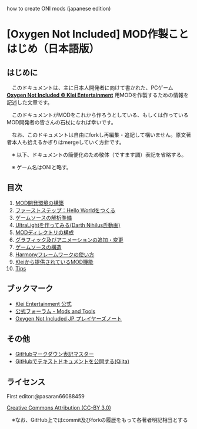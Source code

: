 how to create ONI mods (japanese edition)

# [Oxygen Not Included] MOD作製ことはじめ（日本語版）

## はじめに

　このドキュメントは、主に日本人開発者に向けて書かれた、PCゲーム **[Oxygen Not Included © Klei Entertainment](https://www.klei.com/games/oxygen-not-included)** 用MODを作製するための情報を記述した文章です。

　このドキュメントがMODをこれから作ろうとしている、もしくは作っているMOD開発者の皆さんの石杖になれば幸いです。

　なお、このドキュメントは自由にforkし再編集・追記して構いません。原文著者本人も拾えるかぎりはmergeしていく方針です。

　※ 以下、ドキュメントの簡便化のため敬体（ですます調）表記を省略する。

　※ ゲーム名はONIと略す。


## 目次

1. [MOD開発環境の構築](configure_mod_dev_env.md)
1. [ファーストステップ：Hello Worldをつくる](first_step_hello_world.md)
1. [ゲームソースの解析準備](analysing_game_sources.md)
1. [UltraLightを作ってみる(Darth Nihilus氏動画)](making_ultra_lights.md)
1. [MODディレクトリの構成](mod_directory_hierarchy.md)
1. [グラフィック及びアニメーションの追加・変更](changing_or_adding_graphics.md)
1. [ゲームソースの構造](in_game_structure.md)
1. [Harmonyフレームワークの使い方](harmony_flamework_guide.md)
1. [Kleiから提供されているMOD機能](klei_mod_flamework_guide.md)
1. [Tips](tips.md)


## ブックマーク

- [Klei Entertainment 公式](https://www.klei.com/games/oxygen-not-included)
- [公式フォーラム - Mods and Tools](https://forums.kleientertainment.com/forums/forum/204-oxygen-not-included-mods-and-tools/)
- [Oxygen Not Included JP プレイヤーズノート](https://oni-jp.playing.wiki/)

## その他

- [GitHubマークダウン表記マスター](https://guides.github.com/features/mastering-markdown/)
- [GitHubでテキストドキュメントを公開する(Qiita)](https://qiita.com/hkusu/items/847718366af992439b3f)

## ライセンス

First editor:@pasaran66088459

[Creative Commons Attribution (CC-BY 3.0)](http://creativecommons.org/licenses/by/3.0/)

　※なお、GitHub上ではcommit及びforkの履歴をもって各著者明記相当とする
